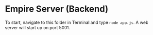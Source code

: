 # Empire Server (Backend)

To start, navigate to this folder in Terminal and type `node app.js`. A web server will start up on port 5001.
